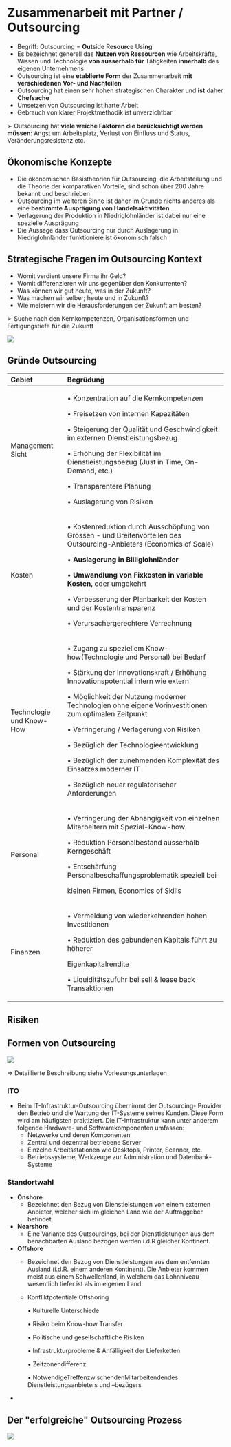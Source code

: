 # Zusammenarbeit mit Partner / Outsourcing

* Begriff: Outsourcing = **Out**side Re**sourc**e Us**ing**
* Es bezeichnet generell das **Nutzen von Ressourcen** wie Arbeitskräfte, Wissen und Technologie **von ausserhalb für** Tätigkeiten **innerhalb** des eigenen Unternehmens
* Outsourcing ist eine **etablierte Form** der Zusammenarbeit **mit verschiedenen Vor- und Nachteilen**
* Outsourcing hat einen sehr hohen strategischen Charakter und **ist** daher **Chefsache**
* Umsetzen von Outsourcing ist harte Arbeit
* Gebrauch von klarer Projektmethodik ist unverzichtbar

➢ Outsourcing hat **viele weiche Faktoren die berücksichtigt werden müssen**: Angst um Arbeitsplatz, Verlust von Einfluss und Status, Veränderungsresistenz etc.

## Ökonomische Konzepte

* Die ökonomischen Basistheorien für Outsourcing, die Arbeitsteilung und die Theorie der komparativen Vorteile, sind schon über 200 Jahre bekannt und beschrieben
* Outsourcing im weiteren Sinne ist daher im Grunde nichts anderes als eine **bestimmte Ausprägung von Handelsaktivitäten**
* Verlagerung der Produktion in Niedriglohnländer ist dabei nur eine spezielle Ausprägung
* Die Aussage dass Outsourcing nur durch Auslagerung in Niedriglohnländer funktioniere ist ökonomisch falsch

## Strategische Fragen im Outsourcing Kontext

* Womit verdient unsere Firma ihr Geld?
* Womit differenzieren wir uns gegenüber den Konkurrenten?
* Was können wir gut heute, was in der Zukunft?
* Was machen wir selber; heute und in Zukunft?
* Wie meistern wir die Herausforderungen der Zukunft am besten?

➢ Suche nach den Kernkompetenzen, Organisationsformen und Fertigungstiefe für die Zukunft



![](../.gitbook/assets/image%20%28148%29.png)

## Gründe Outsourcing

<table>
  <thead>
    <tr>
      <th style="text-align:left">Gebiet</th>
      <th style="text-align:left">Begr&#xFC;dung</th>
    </tr>
  </thead>
  <tbody>
    <tr>
      <td style="text-align:left">Management Sicht</td>
      <td style="text-align:left">
        <p>&#x2022; Konzentration auf die Kernkompetenzen</p>
        <p>&#x2022; Freisetzen von internen Kapazita&#x308;ten</p>
        <p>&#x2022; Steigerung der Qualita&#x308;t und Geschwindigkeit im externen
          Dienstleistungsbezug</p>
        <p>&#x2022; Erho&#x308;hung der Flexibilita&#x308;t im Dienstleistungsbezug
          (Just in Time, On-Demand, etc.)</p>
        <p>&#x2022; Transparentere Planung</p>
        <p>&#x2022; Auslagerung von Risiken</p>
      </td>
    </tr>
    <tr>
      <td style="text-align:left">Kosten</td>
      <td style="text-align:left">
        <p>&#x2022; Kostenreduktion durch Ausscho&#x308;pfung von Gro&#x308;ssen
          - und Breitenvorteilen des Outsourcing-Anbieters (Economics of Scale)</p>
        <p>&#x2022; <b>Auslagerung in Billiglohnla&#x308;nder</b>
        </p>
        <p>&#x2022;<b> Umwandlung von Fixkosten in variable Kosten,</b> oder umgekehrt</p>
        <p>&#x2022; Verbesserung der Planbarkeit der Kosten und der Kostentransparenz</p>
        <p>&#x2022; Verursachergerechtere Verrechnung</p>
      </td>
    </tr>
    <tr>
      <td style="text-align:left">Technologie und Know-How</td>
      <td style="text-align:left">
        <p>&#x2022; Zugang zu speziellem Know-how(Technologie und Personal) bei Bedarf</p>
        <p>&#x2022; Sta&#x308;rkung der Innovationskraft / Erho&#x308;hung Innovationspotential
          intern wie extern</p>
        <p>&#x2022; Mo&#x308;glichkeit der Nutzung moderner Technologien ohne eigene
          Vorinvestitionen zum optimalen Zeitpunkt</p>
        <p>&#x2022; Verringerung / Verlagerung von Risiken</p>
        <p>&#x2022; Bezu&#x308;glich der Technologieentwicklung</p>
        <p>&#x2022; Bezu&#x308;glich der zunehmenden Komplexita&#x308;t des Einsatzes
          moderner IT</p>
        <p>&#x2022; Bezu&#x308;glich neuer regulatorischer Anforderungen</p>
      </td>
    </tr>
    <tr>
      <td style="text-align:left">Personal</td>
      <td style="text-align:left">
        <p>&#x2022; Verringerung der Abha&#x308;ngigkeit von einzelnen Mitarbeitern
          mit Spezial-Know-how</p>
        <p>&#x2022; Reduktion Personalbestand ausserhalb Kerngescha&#x308;ft</p>
        <p>&#x2022; Entscha&#x308;rfung Personalbeschaffungsproblematik speziell
          bei</p>
        <p>kleinen Firmen, Economics of Skills</p>
      </td>
    </tr>
    <tr>
      <td style="text-align:left">Finanzen</td>
      <td style="text-align:left">
        <p>&#x2022; Vermeidung von wiederkehrenden hohen Investitionen</p>
        <p>&#x2022; Reduktion des gebundenen Kapitals fu&#x308;hrt zu ho&#x308;herer</p>
        <p>Eigenkapitalrendite</p>
        <p>&#x2022; Liquidita&#x308;tszufuhr bei sell &amp; lease back Transaktionen</p>
      </td>
    </tr>
  </tbody>
</table>

## Risiken





## Formen von Outsourcing

![](../.gitbook/assets/image%20%28150%29.png)

=&gt; Detaillierte Beschreibung siehe Vorlesungsunterlagen



### **ITO**

* Beim IT-Infrastruktur-Outsourcing übernimmt der Outsourcing- Provider den Betrieb und die Wartung der IT-Systeme seines Kunden. Diese Form wird am häufigsten praktiziert. Die IT-Infrastruktur kann unter anderem folgende Hardware- und Softwarekomponenten umfassen:
  * Netzwerke und deren Komponenten
  * Zentral und dezentral betriebene Server
  * Einzelne Arbeitsstationen wie Desktops, Printer, Scanner, etc.
  * Betriebssysteme, Werkzeuge zur Administration und Datenbank-Systeme

### Standortwahl

* **Onshore**
  * Bezeichnet den Bezug von Dienstleistungen von einem externen Anbieter, welcher sich im gleichen Land wie der Auftraggeber befindet.
* **Nearshore**
  * Eine Variante des Outsourcings, bei der Dienstleistungen aus dem benachbarten Ausland bezogen werden i.d.R gleicher Kontinent.
* **Offshore**
  * Bezeichnet den Bezug von Dienstleistungen aus dem entfernten Ausland \(i.d.R. einem anderen Kontinent\). Die Anbieter kommen meist aus einem Schwellenland, in welchem das Lohnniveau wesentlich tiefer ist als im eigenen Land.
  * Konfliktpotentiale Offshoring

    • Kulturelle Unterschiede

    • Risiko beim Know-how Transfer

    • Politische und gesellschaftliche Risiken

    • Infrastrukturprobleme & Anfälligkeit der Lieferketten

    • Zeitzonendifferenz

    • NotwendigeTreffenzwischendenMitarbeitendendes Dienstleistungsanbieters und –bezügers
* 
## Der "erfolgreiche" Outsourcing Prozess

![](../.gitbook/assets/image%20%28151%29.png)






